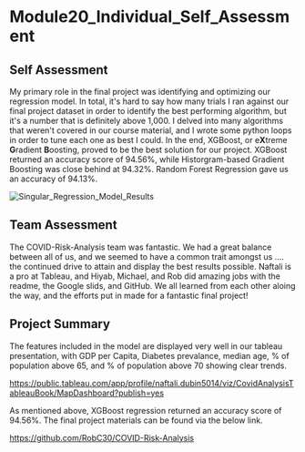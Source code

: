 # Module20_Individual_Self_Assessment

## Self Assessment
My primary role in the final project was identifying and optimizing our regression model.  In total, it's hard to say how many trials I ran against our final project dataset in order to identify the best performing algorithm, but it's a number that is definitely above 1,000.  I delved into many algorithms that weren't covered in our course material, and I wrote some python loops in order to tune each one as best I could.  In the end, XGBoost, or e<b>X</b>treme <b>G</b>radient <b>B</b>oosting, proved to be the best solution for our project. XGBoost returned an accuracy score of 94.56%, while Historgram-based Gradient Boosting was close behind at 94.32%.  Random Forest Regression gave us an accuracy of 94.13%.

![Singular_Regression_Model_Results](https://user-images.githubusercontent.com/88443672/151859473-ee62732b-1d49-44aa-bc54-fea149c1baac.png)

## Team Assessment
The COVID-Risk-Analysis team was fantastic.  We had a great balance between all of us, and we seemed to have a common trait amongst us .... the continued drive to attain and display the best results possible.  Naftali is a pro at Tableau, and Hiyab, Michael, and Rob did amazing jobs with the readme, the Google slids, and GitHub.  We all learned from each other aloing the way, and the efforts put in made for a fantastic final project!



## Project Summary
The features included in the model are displayed very well in our tableau presentation, with GDP per Capita, Diabetes prevalance, median age, % of population above 65, and % of population above 70 showing clear trends.

https://public.tableau.com/app/profile/naftali.dubin5014/viz/CovidAnalysisTableauBook/MapDashboard?publish=yes

As mentioned above, XGBoost regression returned an accuracy score of 94.56%.  The final project materials can be found via the below link.

https://github.com/RobC30/COVID-Risk-Analysis

